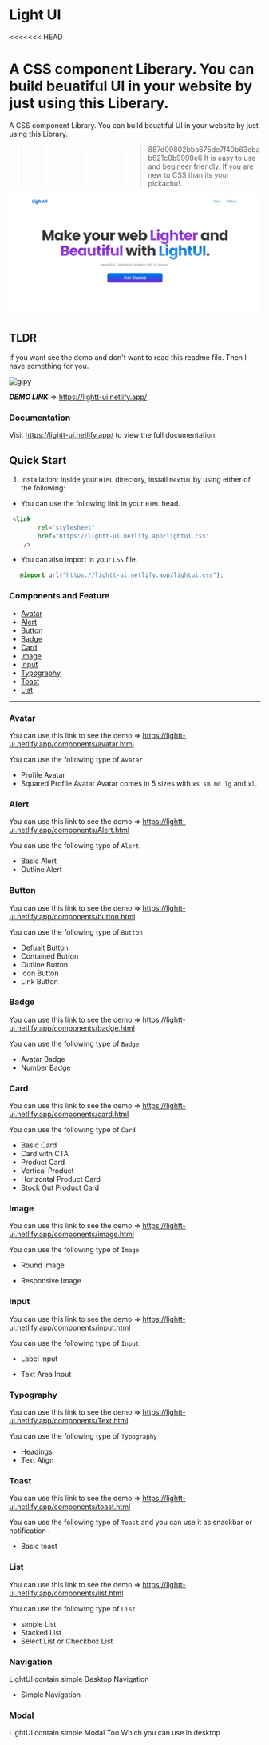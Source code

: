 # Light UI
<<<<<<< HEAD

A CSS component Liberary. You can build beuatiful UI in your website by just using this Liberary.
=======
A CSS component Library. You can build beuatiful UI in your website by just using this Library.
>>>>>>> 887d09802bba675de7f40b63ebab621c0b9998e6
It is easy to use and begineer friendly. If you are new to CSS than its your pickachu!.

![App Screenshot](./assets/home.jpeg)

## TLDR

If you want see the demo and don't want to read this readme file.
Then I have something for you.

![gipy](https://media.giphy.com/media/b8RfbQFaOs1rO10ren/giphy.gif)

***DEMO LINK*** ⇒
<https://lightt-ui.netlify.app/>

### Documentation

Visit <https://lightt-ui.netlify.app/> to view the full documentation.

## Quick Start

1. Installation: Inside your ```HTML``` directory, install ```NextUI``` by using either of the following:

- You can use the following link in your    ```HTML``` head.

```html
 <link 
        rel="stylesheet" 
        href="https://lightt-ui.netlify.app/lightui.css"
    /> 
```

- You can also import in your ```CSS``` file.

```CSS
   @import url("https://lightt-ui.netlify.app/lightui.css");
```

### Components and Feature

- [Avatar](#avatar)
- [Alert](#alert)
- [Button](#button)
- [Badge](#badge)
- [Card](#card)
- [Image](#image)
- [Input](#input)
- [Typography](#typography)
- [Toast](#toast)
- [List](#list)

---

### Avatar

You can use this link to see the demo => <https://lightt-ui.netlify.app/components/avatar.html>

 You can use the following type of ```Avatar```

- Profile Avatar
- Squared Profile Avatar
 Avatar comes in 5 sizes with ```xs sm md lg``` and ```xl```.

### Alert

You can use this link to see the demo => <https://lightt-ui.netlify.app/components/Alert.html>

 You can use the following type of ```Alert```

- Basic Alert
- Outline Alert

### Button

You can use this link to see the demo => <https://lightt-ui.netlify.app/components/button.html>

 You can use the following type of ```Button```

- Defualt Button
- Contained Button
- Outline Button
- Icon Button
- Link Button

### Badge

You can use this link to see the demo => <https://lightt-ui.netlify.app/components/badge.html>

 You can use the following type of ```Badge```

- Avatar Badge
- Number Badge

### Card

You can use this link to see the demo => <https://lightt-ui.netlify.app/components/card.html>

 You can use the following type of ```Card```

- Basic Card
- Card with CTA
- Product Card
- Vertical Product
- Horizontal Product Card
- Stock Out Product Card

### Image

You can use this link to see the demo => <https://lightt-ui.netlify.app/components/image.html>

 You can use the following type of ```Image```

- Round Image

- Responsive Image

### Input

You can use this link to see the demo => <https://lightt-ui.netlify.app/components/input.html>

 You can use the following type of ```Input```

- Label Input

- Text Area Input

### Typography

You can use this link to see the demo => <https://lightt-ui.netlify.app/components/Text.html>

 You can use the following type of ```Typography```

- Headings
- Text Align

### Toast

You can use this link to see the demo => <https://lightt-ui.netlify.app/components/toast.html>

 You can use the following type of ```Toast``` and you can use it as snackbar or notification .

- Basic toast

### List

You can use this link to see the demo => <https://lightt-ui.netlify.app/components/list.html>

 You can use the following type of ```List```

- simple List
- Stacked List
- Select List or Checkbox List

### Navigation 

LightUI contain simple Desktop Navigation
 
 - Simple Navigation

### Modal

LightUI contain simple Modal Too Which you can use in desktop



